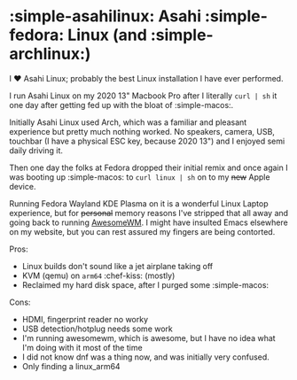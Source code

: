 #  :simple-asahilinux: Asahi :simple-fedora: Linux (and :simple-archlinux:)

I :heart: Asahi Linux; probably the best Linux installation I have ever performed.

I run Asahi Linux on my 2020 13" Macbook Pro after I literally `curl | sh` it one day after getting fed up with the bloat of :simple-macos:.

Initially Asahi Linux used Arch, which was a familiar and pleasant experience but pretty much nothing worked. No speakers, camera, USB, touchbar (I have a physical ESC key, because 2020 13") and I enjoyed semi daily driving it.

Then one day the folks at Fedora dropped their initial remix and once again I was booting up :simple-macos: to `curl linux | sh` on to my ~~new~~ Apple device.

Running Fedora Wayland KDE Plasma on it is a wonderful Linux Laptop experience, but for ~~personal~~ memory reasons I've stripped that all away and going back to running [AwesomeWM](awesome.md). I might have insulted Emacs elsewhere on my website, but you can rest assured my fingers are being contorted.

Pros:
- Linux builds don't sound like a jet airplane taking off
- KVM (qemu) on `arm64` :chef-kiss: (mostly)
- Reclaimed my hard disk space, after I purged some :simple-macos:

Cons:
- HDMI, fingerprint reader no worky
- USB detection/hotplug needs some work
- I'm running awesomewm, which is awesome, but I have no idea what I'm doing with it most of the time
- I did not know dnf was a thing now, and was initially very confused.
- Only finding a linux_arm64